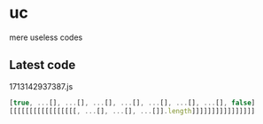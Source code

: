 # uc
mere useless codes

## Latest code
<!-- current -->
1713142937387.js
```javascript
[true, ...[], ...[], ...[], ...[], ...[], ...[], ...[], false]
[[[[[[[[[[[[[[[[[, ...[], ...[], ...[]].length]]]]]]]]]]]]]]]]
```
<!-- /current -->